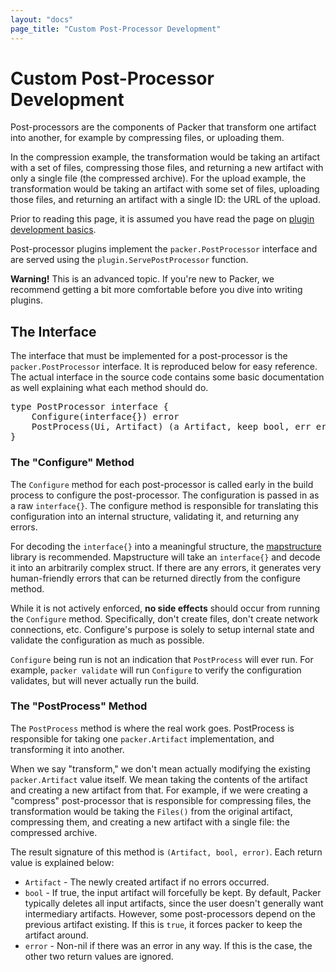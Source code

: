 ```yaml
---
layout: "docs"
page_title: "Custom Post-Processor Development"
---
```


# Custom Post-Processor Development

Post-processors are the components of Packer that transform one artifact
into another, for example by compressing files, or uploading them.

In the compression example, the transformation would be taking an artifact
with a set of files, compressing those files, and returning a new
artifact with only a single file (the compressed archive). For the
upload example, the transformation would be taking an artifact with
some set of files, uploading those files, and returning an artifact
with a single ID: the URL of the upload.

Prior to reading this page, it is assumed you have read the page on
[plugin development basics](/docs/extend/developing-plugins.html).

Post-processor plugins implement the `packer.PostProcessor` interface and
are served using the `plugin.ServePostProcessor` function.

<div class="alert alert-block">
  <strong>Warning!</strong> This is an advanced topic. If you're new to Packer,
  we recommend getting a bit more comfortable before you dive into writing
  plugins.
</div>


## The Interface

The interface that must be implemented for a post-processor is the
`packer.PostProcessor` interface. It is reproduced below for easy reference.
The actual interface in the source code contains some basic documentation as well explaining
what each method should do.


<pre class="prettyprint">
type PostProcessor interface {
	Configure(interface{}) error
	PostProcess(Ui, Artifact) (a Artifact, keep bool, err error)
}
</pre>

### The "Configure" Method

The `Configure` method for each post-processor is called early in the
build process to configure the post-processor. The configuration is passed
in as a raw `interface{}`. The configure method is responsible for translating
this configuration into an internal structure, validating it, and returning
any errors.

For decoding the `interface{}` into a meaningful structure, the
[mapstructure](https://github.com/mitchellh/mapstructure) library is
recommended. Mapstructure will take an `interface{}` and decode it into an
arbitrarily complex struct. If there are any errors, it generates very
human-friendly errors that can be returned directly from the configure
method.

While it is not actively enforced, **no side effects** should occur from
running the `Configure` method. Specifically, don't create files, don't
create network connections, etc. Configure's purpose is solely to setup
internal state and validate the configuration as much as possible.

`Configure` being run is not an indication that `PostProcess` will ever
run. For example, `packer validate` will run `Configure` to verify the
configuration validates, but will never actually run the build.

### The "PostProcess" Method

The `PostProcess` method is where the real work goes. PostProcess is
responsible for taking one `packer.Artifact` implementation, and transforming
it into another.

When we say "transform," we don't mean actually modifying the existing
`packer.Artifact` value itself. We mean taking the contents of the artifact
and creating a new artifact from that. For example, if we were creating
a "compress" post-processor that is responsible for compressing files,
the transformation would be taking the `Files()` from the original artifact,
compressing them, and creating a new artifact with a single file: the
compressed archive.

The result signature of this method is `(Artifact, bool, error)`. Each
return value is explained below:

* `Artifact` - The newly created artifact if no errors occurred.
* `bool` - If true, the input artifact will forcefully be kept. By default,
  Packer typically deletes all input artifacts, since the user doesn't generally
  want intermediary artifacts. However, some post-processors depend on the
  previous artifact existing. If this is `true`, it forces packer to keep the
  artifact around.
* `error` - Non-nil if there was an error in any way. If this is the case,
  the other two return values are ignored.

